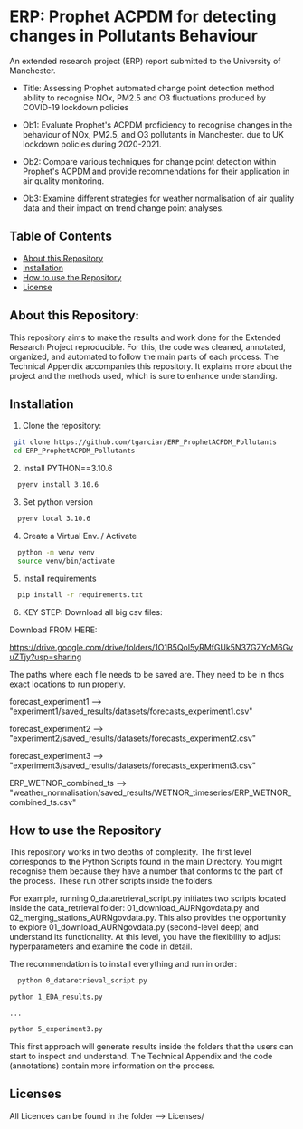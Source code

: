 # ERP: Prophet ACPDM for detecting changes in Pollutants Behaviour
An extended research project (ERP) report submitted to the University of Manchester.

- Title: Assessing Prophet automated change point detection method ability to recognise NOx, PM2.5 and O3 fluctuations produced by COVID-19 lockdown policies

- Ob1: Evaluate Prophet's ACPDM proficiency to recognise changes in the behaviour of NOx, PM2.5, and O3 pollutants in Manchester. due to UK lockdown policies during 2020-2021.

- Ob2: Compare various techniques for change point detection within Prophet's ACPDM and provide recommendations for their application in air quality monitoring.

- Ob3: Examine different strategies for weather normalisation of air quality data and their impact on trend change point analyses.

## Table of Contents

- [About this Repository](#about)
- [Installation](#installation)
- [How to use the Repository](#howto)
- [License](#license)

## About this Repository:
This repository aims to make the results and work done for the Extended Research Project reproducible. For this, the code was cleaned, annotated, organized, and automated to follow the main parts of each process. The Technical Appendix accompanies this repository. It explains more about the project and the methods used, which is sure to enhance understanding.

## Installation

1. Clone the repository:
  ```bash
   git clone https://github.com/tgarciar/ERP_ProphetACPDM_Pollutants
   cd ERP_ProphetACPDM_Pollutants
  ```
2.  Install PYTHON==3.10.6
  ```bash
    pyenv install 3.10.6
  ```
3. Set python version
  ```bash
    pyenv local 3.10.6
  ```
4.  Create a Virtual Env. / Activate
  ```bash
    python -m venv venv
    source venv/bin/activate
  ```
5. Install requirements
  ```bash
    pip install -r requirements.txt
  ```
6. KEY STEP: Download all big csv files:

 Download FROM HERE:

https://drive.google.com/drive/folders/1O1B5Qol5yRMfGUk5N37GZYcM6GvuZTjy?usp=sharing

The paths where each file needs to be saved are. They need to be in thos exact locations to run properly.

forecast_experiment1 --> "experiment1/saved_results/datasets/forecasts_experiment1.csv" <br>

forecast_experiment2 --> "experiment2/saved_results/datasets/forecasts_experiment2.csv" <br>

forecast_experiment3 --> "experiment3/saved_results/datasets/forecasts_experiment3.csv" <br>

ERP_WETNOR_combined_ts --> "weather_normalisation/saved_results/WETNOR_timeseries/ERP_WETNOR_combined_ts.csv" <br>

## How to use the Repository
This repository works in two depths of complexity. The first level corresponds to the Python Scripts found in the main Directory. You might recognise them because they have a number that conforms to the part of the process. These run other scripts inside the folders.

For example, running 0_dataretrieval_script.py initiates two scripts located inside the data_retrieval folder: 01_download_AURNgovdata.py and 02_merging_stations_AURNgovdata.py. This also provides the opportunity to explore 01_download_AURNgovdata.py (second-level deep) and understand its functionality. At this level, you have the flexibility to adjust hyperparameters and examine the code in detail.

The recommendation is to install everything and run in order:

```bash
  python 0_dataretrieval_script.py
```
``` bash
python 1_EDA_results.py
```
    ...

``` bash
python 5_experiment3.py
```

This first approach will generate results inside the folders that the users can start to inspect and understand. The Technical Appendix and the code (annotations) contain more information on the process.

## Licenses

All Licences can be found in the folder --> Licenses/
